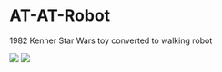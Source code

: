 # AT-AT-Robot

1982 Kenner Star Wars toy converted to walking robot

![](atat1.gif)
![](atat2.gif)


